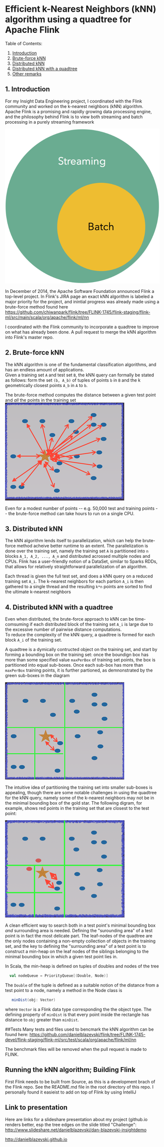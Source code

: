 # Efficient k-Nearest Neighbors (kNN) algorithm using a quadtree for Apache Flink


Table of Contents:

1. [Introduction](README.md#1-introduction)
2. [Brute-force kNN](README.md#2-brute-force-knn)
3. [Distributed kNN](README.md#3-distributed-knn) 
4. [Distributed kNN with a quadtree](README.md#4-distrubuted-knn-with-a-quadtree)
5. [Other remarks](README.md#4-other-remarks)

## 1. Introduction
For my Insight Data Engineering project, I coordinated with the Flink community and worked on the k-nearest neighbors (kNN) algorithm.  Apache Flink is a promising and rapidly growing data processing engine, and the philosophy behind Flink is to view both streaming and batch processing in a purely streaming framework

![](img/streaming-venn.png)

In December of 2014, the Apache Software Foundation announced Flink a top-level project.  In Flink's JIRA page
an exact kNN algorithm is labeled a major priority for the project, and inintial progress was already made using a brute-force method found here
https://github.com/chiwanpark/flink/tree/FLINK-1745/flink-staging/flink-ml/src/main/scala/org/apache/flink/ml/nn

I coordinated with the Flink community to incorporate a quadtree to improve on what has already been done.  A pull request to merge the kNN algorithm into Flink's master repo.

## 2. Brute-force kNN

The kNN algorithm is one of the fundamental classification algorithms, and has an endless amount of applications.  
Given a training set `A` and test set `B`, the kNN query can formally be stated as follows:  form the set `(b, A_b)` of tuples of points `b` in `B` and the k geometrically closest points `A_b` in `A` to `b`.  

The brute-force method computes the distance between a given test point and *all* the points in the training set
![](img/brute-force.png)

Even for a modest number of points -- e.g. 50,000 test and training points -- the brute-force method can take hours to run on a single CPU.  

## 3. Distributed kNN

The kNN algorithm lends itself to parallelization, which can help the brute-force method acheive better runtime to an extent.   The parallelization is done over the training set, namely the training set `A` is partitioned into `n` blocks `A_1, A_2, ..., A_n` and distributed acrossed multiple nodes and CPUs.  Flink has a user-friendly notion of a DataSet, similar to Sparks RDDs, that allows for relatively straightforward parallelization of an algorithm.  

Each thread is given the full test set, and does a kNN query on a reduced training set `A_i`.  The k-nearest neighbors for each partion `A_i` is then gathered to a single thread and the resulting `k*n` points are sorted to find the ultimate k-nearest neighbors

## 4. Distributed kNN with a quadtree

Even when distributed, the brute-force approach to kNN can be time-comsuming if each distributed block of the training set `A_i` is large due to the excessive number of pairwise distance computations.  
To reduce the complexity of the kNN query, a quadtree is formed for each block `A_i` of the training set. 

A quadtree is a dymically contructed object on the training set, and start by forming a bounding box on the training set: once the boundign box has more than some specified value `maxPerBox` of training set points, the box is partitioned into equal sub-boxes.  Once each sub-box has more than `maxPerBox` training points, it is further partioned, as demnonstrated by the green sub-boxes in the diagram

![](img/quadtree.png)

The intuitive idea of partitioning the training set into smaller sub-boxes is appealing, though there are some notable challenges in using the quadtree for the kNN query, namely some of the k-nearest neighbors may not be in the minimal bounding box of the gold star.  The following digram, for example, shows red points in the training set that are closest to the test point:

![](img/quadtree-challenge.png)

A clean efficient way to search both in a test point's minimal bounding box *and* surrounding area is needed.  Defining the "surounding area" of a test point is in fact the most delicate part.  The leaf-nodes of the quadtree are the only nodes containing a non-empty collection of objects in the training set, and the key to defining the "surrounding area" of a test point is to construct a min-heap on the leaf nodes of the siblings belonging to the minimal bounding box in which a given test point lies in.

In Scala, the min-heap is defined on tuples of doubles and nodes of the tree
```scala
  val nodeQueue = PriorityQueue[(Double, Node)]
```
The `Double` of the tuple is defined as a suitable notion of the distance from a test point to a node, namely a method in the Node class is 
``` scala
   minDist(obj: Vector)
```
where `Vector` is a Flink data type corresponding the the object type.  The defining property of `minDist` is that every point inside the rectangle has distance to `obj` greater than `minDist`.  

##Tests
Many tests and files used to bencmark the kNN algorithm can be found here:
https://github.com/danielblazevski/flink/tree/FLINK-1745-devel/flink-staging/flink-ml/src/test/scala/org/apache/flink/ml/nn

The benchmark files will be removed when the pull request is made to FLINK.

## Running the kNN algorithm; Building Flink
First Flink needs to be built from Source, as this is a development brach of the Flink repo.  See the README.md file in the root directory of this repo.  I personally found it easieist to add on top of Flink by using IntelliJ


## Link to presentation
Here are links for a slideshare presentation about my project (github.io renders better, esp the tree edges on the slide titled "Challenge":
http://www.slideshare.net/danielblazevski/dan-blazevski-insightdemo

http://danielblazevski.github.io
